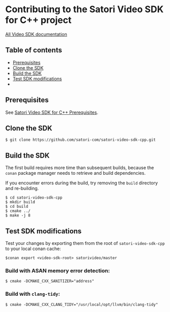 # Contributing to the Satori Video SDK for C++ project

[All Video SDK documentation](../README.md)

## Table of contents
* [Prerequisites](#prerequisites)
* [Clone the SDK](#clone-the-sdk)
* [Build the SDK](#build-the-sdk)
* [Test SDK modifications](#test-sdk-modifications)
*

## Prerequisites
See [Satori Video SDK for C++ Prerequisites](prerequisites.md).

## Clone the SDK
```shell
$ git clone https://github.com/satori-com/satori-video-sdk-cpp.git
```

## Build the SDK
The first build requires more time than subsequent builds, because the `conan` package manager
needs to retrieve and build dependencies.

If you encounter errors during the build, try removing the `build` directory and re-building.

```shell
$ cd satori-video-sdk-cpp
$ mkdir build 
$ cd build 
$ cmake ../
$ make -j 8
```

## Test SDK modifications

Test your changes by exporting them from the root of `satori-video-sdk-cpp` to your local conan cache:
```shell
$conan export <video-sdk-root> satorivideo/master
```

### Build with ASAN memory error detection:
`$ cmake -DCMAKE_CXX_SANITIZER="address"`

### Build with `clang-tidy`:
`$ cmake -DCMAKE_CXX_CLANG_TIDY="/usr/local/opt/llvm/bin/clang-tidy"`
